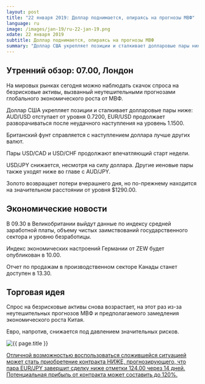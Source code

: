 ```yaml
---
layout: post
title: "22 января 2019: Доллар поднимается, опираясь на прогнозы МВФ"
language: ru
image: /images/jan-19/ru-22-jan-19.png
xdate: 22 января 2019
subtitle: Доллар поднимается, опираясь на прогнозы МВФ
summary: "Доллар США укрепляет позиции и сталкивает долларовые пары ниже: AUD/USD отступает от уровня 0.7200, EUR/USD продолжает разворачиваться после неудачного наступления на уровень 1.1500. Британский фунт справляется с наступлением доллара лучше других валют"
---
```

## Утренний обзор: 07.00, Лондон
 
На мировых рынках сегодня можно наблюдать скачок спроса на безрисковые активы, вызванный неутешительными прогнозами глобального экономического роста от МВФ.

Доллар США укрепляет позиции и сталкивает долларовые пары ниже: AUD/USD отступает от уровня 0.7200, EUR/USD продолжает разворачиваться после неудачного наступления на уровень 1.1500. 

Британский фунт справляется с наступлением доллара лучше других валют.

Пары USD/CAD и USD/CHF продолжают впечатляющий старт недели.

USD/JPY снижается, несмотря на силу доллара. Другие иеновые пары также уходят ниже во главе с AUD/JPY.

Золото возвращает потери вчерашнего дня, но по-прежнему находится на значительном расстоянии от уровня $1290.00.
 
## Экономические новости
 
В 09.30 в Великобритании выйдут данные по индексу средней заработной платы, объему чистых заимствований государственного сектора и уровню безработицы.

Индекс экономических настроений Германии от ZEW будет опубликован в 10.00.

Отчет по продажам в производственном секторе Канады станет доступен в 13.30.
 
## Торговая идея
 
Спрос на безрисковые активы снова возрастает, на этот раз из-за неутешительных прогнозов МВФ и предполагаемого замедления экономического роста Китая.

Евро, напротив, снижается под давлением значительных рисков.

<img src="{{ site.url }}/images/jan-19/ru-22-jan-19.png" alt="{{ page.title }}"  title="{{ page.title }}">

<a href="%LINK%%?currency=USD&market=forex&underlying=frxEURJPY&formname=higherlower&duration_amount=14&duration_units=d&amount=10&amount_type=stake&expiry_type=duration&barrier=124.0" target="_blank" rel="noopener noreferrer nofollow">Отличной возможностью воспользоваться сложившейся ситуацией может стать приобретение контракта НИЖЕ, прогнозирующего, что пара EUR/JPY завершит сделку ниже отметки 124.00 через 14 дней. Потенциальная прибыль от контракта может составить до 120%.</a>
